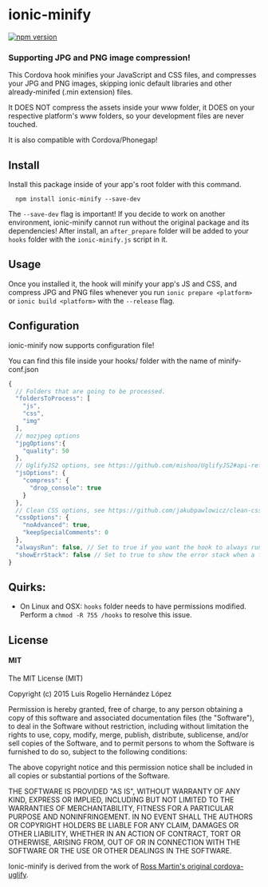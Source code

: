 # ionic-minify
[![npm version](https://badge.fury.io/js/ionic-minify.svg)](http://badge.fury.io/js/ionic-minify)

### Supporting JPG and PNG image compression!

This Cordova hook minifies your JavaScript and CSS files, and compresses your JPG and PNG images, skipping ionic default libraries and other already-minifed (.min extension) files.

It DOES NOT compress the assets inside your www folder, it DOES on your respective platform's www folders, so your development files are never touched.

It is also compatible with Cordova/Phonegap!

## Install
Install this package inside of your app's root folder with this command.
```
  npm install ionic-minify --save-dev
```
The `--save-dev` flag is important! If you decide to work on another environment, ionic-minify cannot run without the original package and its dependencies! After install, an `after_prepare` folder will be added to your `hooks` folder with the `ionic-minify.js` script in it.

## Usage
Once you installed it, the hook will minify your app's JS and CSS, and compress JPG and PNG files whenever you run `ionic prepare <platform>` or `ionic build <platform>` with the `--release` flag.

## Configuration
ionic-minify now supports configuration file!

You can find this file inside your hooks/ folder with the name of minify-conf.json

```javascript
{
  // Folders that are going to be processed.
  "foldersToProcess": [
    "js",
    "css",
    "img"
  ],
  // mozjpeg options
  "jpgOptions":{
    "quality": 50
  },
  // UglifyJS2 options, see https://github.com/mishoo/UglifyJS2#api-reference for more options.
  "jsOptions": {
    "compress": {
      "drop_console": true
    }
  },
  // Clean CSS options, see https://github.com/jakubpawlowicz/clean-css#how-to-use-clean-css-programmatically for more options.
  "cssOptions": {
    "noAdvanced": true,
    "keepSpecialComments": 0
  },
  "alwaysRun": false, // Set to true if you want the hook to always run.
  "showErrStack": false // Set to true to show the error stack when a file fails to minify/compress.
}
```

## Quirks:
* On Linux and OSX: `hooks` folder needs to have permissions modified.  Perform a `chmod -R 755 /hooks` to resolve this issue.

## License
#### MIT
The MIT License (MIT)


Copyright (c) 2015 Luis Rogelio Hernández López


Permission is hereby granted, free of charge, to any person obtaining a copy
of this software and associated documentation files (the "Software"), to deal
in the Software without restriction, including without limitation the rights
to use, copy, modify, merge, publish, distribute, sublicense, and/or sell
copies of the Software, and to permit persons to whom the Software is
furnished to do so, subject to the following conditions:


The above copyright notice and this permission notice shall be included in all
copies or substantial portions of the Software.


THE SOFTWARE IS PROVIDED "AS IS", WITHOUT WARRANTY OF ANY KIND, EXPRESS OR
IMPLIED, INCLUDING BUT NOT LIMITED TO THE WARRANTIES OF MERCHANTABILITY,
FITNESS FOR A PARTICULAR PURPOSE AND NONINFRINGEMENT. IN NO EVENT SHALL THE
AUTHORS OR COPYRIGHT HOLDERS BE LIABLE FOR ANY CLAIM, DAMAGES OR OTHER
LIABILITY, WHETHER IN AN ACTION OF CONTRACT, TORT OR OTHERWISE, ARISING FROM,
OUT OF OR IN CONNECTION WITH THE SOFTWARE OR THE USE OR OTHER DEALINGS IN THE
SOFTWARE.


Ionic-minify is derived from the work of [Ross Martin's original cordova-uglify](https://github.com/rossmartin/cordova-uglify).
